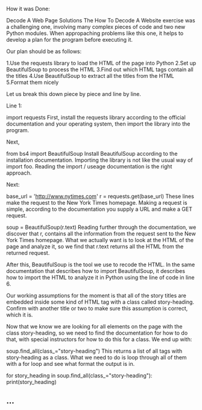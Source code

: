 
How it was Done:


Decode A Web Page Solutions
The How To Decode A Website exercise was a challenging one, involving many complex pieces of code and two new Python modules. When appropaching problems like this one, it helps to develop a plan for the program before executing it.

Our plan should be as follows:

1.Use the requests library to load the HTML of the page into Python
2.Set up BeautifulSoup to process the HTML
3.Find out which HTML tags contain all the titles
4.Use BeautifulSoup to extract all the titles from the HTML
5.Format them nicely



Let us break this down piece by piece and line by line.

Line 1:

  import requests
First, install the requests library according to the official documentation and your operating system, then import the library into the program.

Next,

  from bs4 import BeautifulSoup
Install BeautifulSoup according to the installation documentation. Importing the library is not like the usual way of import foo. Reading the import / useage documentation is the right approach.

Next:

  base_url = 'http://www.nytimes.com'
  r = requests.get(base_url)
These lines make the request to the New York Times homepage. Making a request is simple, according to the documentation you supply a URL and make a GET request.

  soup = BeautifulSoup(r.text)
Reading further through the documentation, we discover that r, contains all the information from the request sent to the New York Times homepage. What we actually want is to look at the HTML of the page and analyze it, so we find that r.text returns all the HTML from the returned request.

After this, BeautifulSoup is the tool we use to recode the HTML. In the same documentation that describes how to import BeautifulSoup, it describes how to import the HTML to analyze it in Python using the line of code in line 6.



Our working assumptions for the moment is that all of the story titles are embedded inside some kind of HTML tag with a class called story-heading. Confirm with another title or two to make sure this assumption is correct, which it is.

Now that we know we are looking for all elements on the page with the class story-heading, so we need to find the documentation for how to do that, with special instructors for how to do this for a class. We end up with:

  soup.find_all(class_="story-heading")
This returns a list of all tags with story-heading as a class. What we need to do is loop through all of them with a for loop and see what format the output is in.

  for story_heading in soup.find_all(class_="story-heading"):
    print(story_heading)
  <h2 class="story-heading">...



